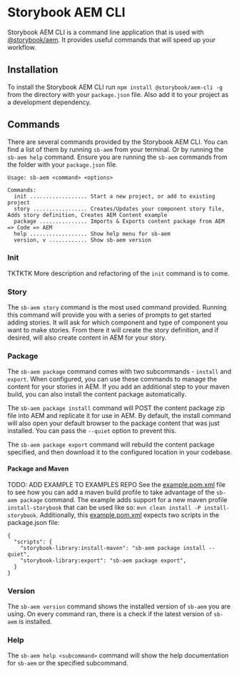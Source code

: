 # Storybook AEM CLI

Storybook AEM CLI is a command line application that is used with [@storybook/aem](https://www.npmjs.com/package/@storybook/aem). It provides useful commands that will speed up your workflow.

## Installation
To install the Storybook AEM CLI run `npm install @storybook/aem-cli -g` from the directory with your `package.json` file. Also add it to your project as a development dependency.

## Commands
There are several commands provided by the Storybook AEM CLI. You can find a list of them by running `sb-aem` from your terminal. Or by running the `sb-aem help` command. Ensure you are running the `sb-aem` commands from the folder with your `package.json` file.

```
Usage: sb-aem <command> <options>

Commands:
  init .................. Start a new project, or add to existing project
  story ................. Creates/Updates your component story file, Adds story definition, Creates AEM Content example
  package ............... Imports & Exports content package from AEM => Code => AEM
  help .................. Show help menu for sb-aem
  version, v ............ Show sb-aem version
```

### Init
TKTKTK More description and refactoring of the `init` command is to come.

### Story
The `sb-aem story` command is the most used command provided. Running this command will provide you with a series of prompts to get started adding stories. It will ask for which component and type of component you want to make stories. From there it will create the story definition, and if desired, will also create content in AEM for your story.

### Package
The `sb-aem package` command comes with two subcommands - `install` and `export`. When configured, you can use these commands to manage the content for your stories in AEM. If you add an additional step to your maven build, you can also install the content package automatically.

The `sb-aem package install` command will POST the content package zip file into AEM and replicate it for use in AEM. By default, the install command will also open your default browser to the package content that was just installed. You can pass the `--quiet` option to prevent this.

The `sb-aem package export` command will rebuild the content package specified, and then download it to the configured location in your codebase.

#### Package and Maven
TODO: ADD EXAMPLE TO EXAMPLES REPO
See the [example.pom.xml](https://github.com/icfnext/storybook-aem/tree/master/packages/storybook-aem/example.pom.xml) file to see how you can add a maven build profile to take advantage of the `sb-aem package` command. The example adds support for a new maven profile `install-storybook` that can be used like so: `mvn clean install -P install-storybook`. Additionally, this [example.pom.xml](https://github.com/icfnext/storybook-aem/tree/master/packages/storybook-aem/example.pom.xml) expects two scripts in the package.json file:

```
{
  "scripts": {
    "storybook-library:install-maven": "sb-aem package install --quiet",
    "storybook-library:export": "sb-aem package export",
  }
}
```

### Version
The `sb-aem version` command shows the installed version of `sb-aem` you are using. On every command ran, there is a check if the latest version of `sb-aem` is installed.

### Help
The `sb-aem help <subcommand>` command will show the help documentation for `sb-aem` or the specified subcommand.
